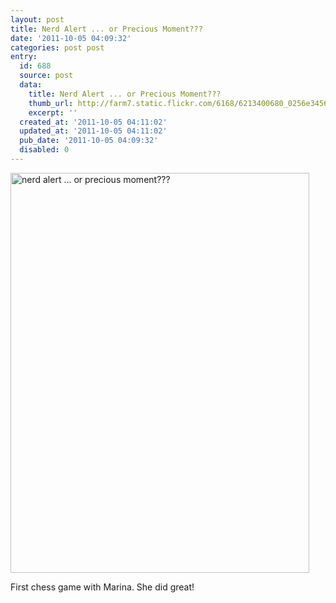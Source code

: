```yaml
---
layout: post
title: Nerd Alert ... or Precious Moment???
date: '2011-10-05 04:09:32'
categories: post post
entry:
  id: 688
  source: post
  data:
    title: Nerd Alert ... or Precious Moment???
    thumb_url: http://farm7.static.flickr.com/6168/6213400680_0256e34560_s.jpg
    excerpt: ''
  created_at: '2011-10-05 04:11:02'
  updated_at: '2011-10-05 04:11:02'
  pub_date: '2011-10-05 04:09:32'
  disabled: 0
---
```

<a href="http://www.flickr.com/photos/thenobot/6213400680/" title="nerd alert ... or precious moment??? by thenobot, on Flickr"><img src="http://farm7.static.flickr.com/6168/6213400680_0256e34560_z.jpg" width="478" height="640" alt="nerd alert ... or precious moment???"></a>

First chess game with Marina.  She did great!
